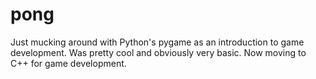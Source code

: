 # pong
Just mucking around with Python's pygame as an introduction to game development. Was pretty cool and obviously very basic. Now moving to C++ for game development.
